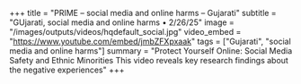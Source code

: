 +++
title = "PRIME – social media and online harms – Gujarati"
subtitle = "GUjarati, social media and online harms • 2/26/25"
image = "/images/outputs/videos/hqdefault_social.jpg"
video_embed = "https://www.youtube.com/embed/jmbZFXpxaak"
tags = ["Gujarati", "social media and online harms"]
summary = "Protect Yourself Online: Social Media Safety and Ethnic Minorities This video reveals key research findings about the negative experiences"
+++

